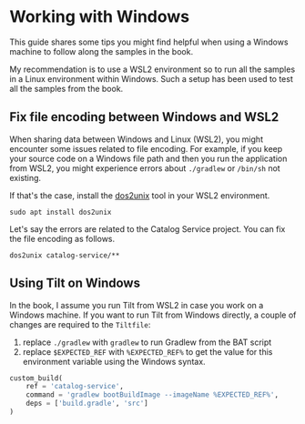 # Working with Windows

This guide shares some tips you might find helpful when using a Windows machine to follow along the samples in the book.

My recommendation is to use a WSL2 environment so to run all the samples in a Linux environment within Windows. Such a setup has been used to test all the samples from the book.

## Fix file encoding between Windows and WSL2

When sharing data between Windows and Linux (WSL2), you might encounter some issues related to file encoding. For example, if you keep your source code on a Windows file path and then you run the application from WSL2, you might experience errors about `./gradlew` or `/bin/sh` not existing.

If that's the case, install the [dos2unix](https://dos2unix.sourceforge.io) tool in your WSL2 environment.

```shell
sudo apt install dos2unix
```

Let's say the errors are related to the Catalog Service project. You can fix the file encoding as follows.

```shell
dos2unix catalog-service/**
```

## Using Tilt on Windows

In the book, I assume you run Tilt from WSL2 in case you work on a Windows machine. If you want to run Tilt from Windows directly, a couple of changes are required to the `Tiltfile`:

1. replace `./gradlew` with `gradlew` to run Gradlew from the BAT script
1. replace `$EXPECTED_REF` with `%EXPECTED_REF%` to get the value for this environment variable using the Windows syntax.

```python
custom_build(
    ref = 'catalog-service',
    command = 'gradlew bootBuildImage --imageName %EXPECTED_REF%',
    deps = ['build.gradle', 'src']
)
```
